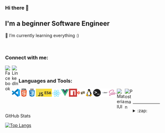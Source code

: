 ### Hi there 👋

## I'm a beginner Software Engineer

 :book:  I’m currently learning everything :)
 
<br />


### Connect with me:

<!-- [<img align="left" alt="IrakliBochorishvili.com" width="22px" src="https://raw.githubusercontent.com/iconic/open-iconic/master/svg/globe.svg" />][website] Comment -->
[<img align="left" alt="Facebook" width="22px" src="https://upload.wikimedia.org/wikipedia/commons/1/1b/Facebook_icon.svg" />][facebook]
<!-- [<img align="left" alt="IrakliBochorishvili | Twitter" width="22px" src="https://cdn.jsdelivr.net/npm/simple-icons@v3/icons/twitter.svg" />][twitter] Comment -->
[<img align="left" alt="LinkedIn" width="22px" src="https://upload.wikimedia.org/wikipedia/commons/e/e9/Linkedin_icon.svg" />][linkedin]
<!-- [<img align="left" alt="Instagram" width="22px" src="https://www.freepnglogos.com/uploads/logo-ig-png/logo-ig-logo-instagram-ini-ada-varias-dan-transparan-33.png" />][instagram] -->

<br />




### Languages and Tools:

<img align="left" alt="Visual Studio Code" width="26px" src="https://raw.githubusercontent.com/github/explore/80688e429a7d4ef2fca1e82350fe8e3517d3494d/topics/visual-studio-code/visual-studio-code.png" />
<img align="left" alt="HTML5" width="26px" src="https://raw.githubusercontent.com/github/explore/80688e429a7d4ef2fca1e82350fe8e3517d3494d/topics/html/html.png" />
<img align="left" alt="CSS3" width="26px" src="https://raw.githubusercontent.com/github/explore/80688e429a7d4ef2fca1e82350fe8e3517d3494d/topics/css/css.png" />
<img align="left" alt="JavaScript" width="26px" src="https://raw.githubusercontent.com/github/explore/80688e429a7d4ef2fca1e82350fe8e3517d3494d/topics/javascript/javascript.png" />
<img align="left" alt="ES^" width="26px" src="https://raw.githubusercontent.com/github/explore/80688e429a7d4ef2fca1e82350fe8e3517d3494d/topics/es6/es6.png" />
<img align="left" alt="React" width="30px" src="https://raw.githubusercontent.com/github/explore/80688e429a7d4ef2fca1e82350fe8e3517d3494d/topics/react/react.png" />
<img align="left" alt="Vue" width="26px" src="https://raw.githubusercontent.com/github/explore/80688e429a7d4ef2fca1e82350fe8e3517d3494d/topics/vue/vue.png" />
<img align="left" alt="NPM" width="26px" src="https://raw.githubusercontent.com/github/explore/80688e429a7d4ef2fca1e82350fe8e3517d3494d/topics/npm/npm.png" />
<img align="left" alt="Node.js" width="26px" src="https://raw.githubusercontent.com/github/explore/80688e429a7d4ef2fca1e82350fe8e3517d3494d/topics/git/git.png" />

<img align="left" alt="Linux" width="26px" src="https://raw.githubusercontent.com/github/explore/80688e429a7d4ef2fca1e82350fe8e3517d3494d/topics/linux/linux.png" />
<img align="left" alt="Terminal" width="26px" src="https://raw.githubusercontent.com/github/explore/80688e429a7d4ef2fca1e82350fe8e3517d3494d/topics/terminal/terminal.png" />
<img align="left" alt="Jquery" width="26px" src="https://raw.githubusercontent.com/github/explore/80688e429a7d4ef2fca1e82350fe8e3517d3494d/topics/jquery/jquery.png" />
<img align="left" alt="SASS" width="26px" src="https://raw.githubusercontent.com/github/explore/80688e429a7d4ef2fca1e82350fe8e3517d3494d/topics/sass/sass.png" />
<img align="left" alt="MaterialUI" width="26px" src="https://www.pngitem.com/pimgs/m/577-5779757_react-material-ui-logo-hd-png-download.png" />
<!--  <img align="left" alt="Postman" width="28px" src="https://www.markusantonwolf.com/media/pages/blog/tailwind-css/265298487-1596675041/tailwind-css-logo.svg" />
 
<img align="left" alt="GitHub" width="26px" src="https://raw.githubusercontent.com/github/explore/78df643247d429f6cc873026c0622819ad797942/topics/github/github.png" />
-->
<img align="left" alt="Postman" width="26px" src="https://iconape.com/wp-content/png_logo_vector/postman.png" />



<br />
<br />

---

<details>
 
 <summary>:zap: GitHub Stats</summary>

  <img align="left" alt="codeSTACKr's GitHub Stats" src="https://github-readme-stats.vercel.app/api?username=koregeo&show_icons=true&hide_border=true" />



</details>  
  
 
  [![Top Langs](https://github-readme-stats.vercel.app/api/top-langs/?username=koregeo&layout=compact)](https://github.com/koregeo/github-readme-stats)






[facebook]: https://facebook.com/irakli.bochorishvili.18
[instagram]: https://instagram.com
[linkedin]: https://linkedin.com/in/ibochorishvili
[twitter]: https://twitter.com

<!-- /in/bochorishvili_irakli
/irakli-bochorishvili



